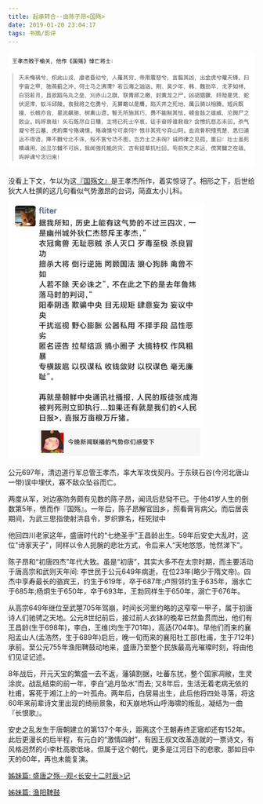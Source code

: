 ```yaml
---
title: 起承转合--由陈子昂<国殇>
date: 2019-01-20 23:04:17
tags: 书摘/影评
---
```


<img src="起承转合-由陈子昂-国殇/1.png" width = 100% height = 50% />


没看上下文，乍以为这[『国殇文』](https://baike.baidu.com/item/%E5%9B%BD%E6%AE%87%E6%96%87/22763790)是王孝杰所作，着实惊讶了。相形之下，后世给狄大人杜撰的这几句看似气势激昂的台词，简直太小儿科。

<img src="起承转合-由陈子昂-国殇/2.jpg" width = 80% height = 50% />


公元697年，清边道行军总管王孝杰，率大军攻伐契丹。于东硖石谷(今河北唐山一带)误中埋伏，寡不敌众坠谷而亡。

两度从军，对边塞防务颇有见数的陈子昂，闻讯后悲恸不已。于他41岁人生的倒数第5年，愤而作『国殇』。一年后，陈子昂解官回乡，照看膏肓病父。而后居丧期间，为武三思指使射洪县令，罗织罪名，枉死狱中

他回四川老家这年，盛唐时代的“七绝圣手”王昌龄出生。59年后安史大乱时，这位"诗家天子"，同样以令人扼腕的悲壮方式，令后来人“天地悠悠，怆然涕下”。

陈子昂和“初唐四杰”年代大致。虽是“初唐”，其实大多不在太宗时期，而主要活动于唐高宗和武则天年间: 李世民于公元649年病逝，在位23年(略少于隋文帝)。四杰中享寿最长的骆宾王，约生于619年，卒于687年;卢照邻约生于635年，溺水亡于685年;杨炯生于650年，卒于693年，王勃同样生于650年，溺亡于676年。

从高宗649年继位至武曌705年驾崩，时间长河里约略的这窄窄一甲子，属于初唐诗人们驰骋之天地。公元8世纪前后，接过前人衣钵的晚辈已然鱼贯而出，他们有王昌龄(生于698年)，李白，王维(均生于701年)，高适(704年)。早他们而来的襄阳孟山人(孟浩然，生于689年)启后，晚一旬而来的襄阳杜工部(杜甫，生于712年)承前。至公元755年渔阳鞞鼓动地来，盛唐乃至整个民族最高光璀璨时刻，将由他们见证记述。

8年战后，开元天宝的繁盛一去不返，藩镇割据，吐蕃东扰，整个国家凋敝，生灵涂炭。战乱结束的前一年，李白“追月坠水”而去; 又8年后，生活无着老病无依的杜甫，客死于湘江上的一叶孤舟。两年后，白居易出生，此后他将四处寻落，将这60年来前辈诗文里出现的绮丽景象，和天崩地坼山呼海啸的叛乱，凝结为一曲『长恨歌』。

安史之乱发生于唐朝建立的第137个年头，距离这个王朝寿终正寝却还有152年。此后更漫长的后半程，有元白的“激情四射”，有因王叔文改革造就的一票诗文，有风格迥然的小李杜高歌低咏，但属于这个朝代，更多是江河日下的悲歌，那如日中天的60年，再也未能复演。

[姊妹篇: 盛唐之殇--观<长安十二时辰>记](http://www.dashen.tech/2020/01/24/%E7%9B%9B%E5%94%90%E4%B9%8B%E6%AE%87-%E8%A7%82-%E9%95%BF%E5%AE%89%E5%8D%81%E4%BA%8C%E6%97%B6%E8%BE%B0-%E8%AE%B0/)

[姊妹篇: 渔阳鞞鼓](http://www.dashen.tech/2018/08/12/%E6%BD%9C%E5%B1%B1-%E7%9A%96%E5%9B%BD%E5%8F%A4%E9%83%BD-%E5%AE%89%E5%BE%BD%E4%B9%8B%E6%BA%90/)